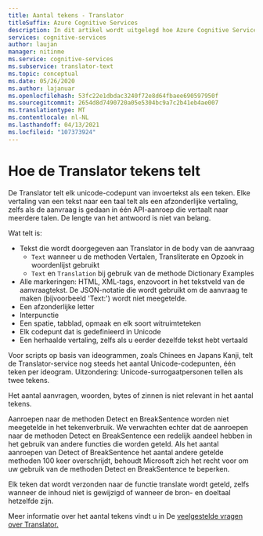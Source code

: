 ```yaml
---
title: Aantal tekens - Translator
titleSuffix: Azure Cognitive Services
description: In dit artikel wordt uitgelegd hoe Azure Cognitive Services Translator tekens telt, zodat u begrijpt hoe inhoud wordt opgenomen.
services: cognitive-services
author: laujan
manager: nitinme
ms.service: cognitive-services
ms.subservice: translator-text
ms.topic: conceptual
ms.date: 05/26/2020
ms.author: lajanuar
ms.openlocfilehash: 53fc22e1dbdac3240f72e8d64fbaee690597950f
ms.sourcegitcommit: 2654d8d7490720a05e5304bc9a7c2b41eb4ae007
ms.translationtype: MT
ms.contentlocale: nl-NL
ms.lasthandoff: 04/13/2021
ms.locfileid: "107373924"
---
```

# <a name="how-the-translator-counts-characters"></a>Hoe de Translator tekens telt

De Translator telt elk unicode-codepunt van invoertekst als een teken. Elke vertaling van een tekst naar een taal telt als een afzonderlijke vertaling, zelfs als de aanvraag is gedaan in één API-aanroep die vertaalt naar meerdere talen. De lengte van het antwoord is niet van belang.

Wat telt is:

* Tekst die wordt doorgegeven aan Translator in de body van de aanvraag
   * `Text` wanneer u de methoden Vertalen, Transliterate en Opzoek in woordenlijst gebruikt
   * `Text` en `Translation` bij gebruik van de methode Dictionary Examples
* Alle markeringen: HTML, XML-tags, enzovoort in het tekstveld van de aanvraagtekst. De JSON-notatie die wordt gebruikt om de aanvraag te maken (bijvoorbeeld 'Text:') wordt niet meegetelde.
* Een afzonderlijke letter
* Interpunctie
* Een spatie, tabblad, opmaak en elk soort witruimteteken
* Elk codepunt dat is gedefinieerd in Unicode
* Een herhaalde vertaling, zelfs als u eerder dezelfde tekst hebt vertaald

Voor scripts op basis van ideogrammen, zoals Chinees en Japans Kanji, telt de Translator-service nog steeds het aantal Unicode-codepunten, één teken per ideogram. Uitzondering: Unicode-surrogaatpersonen tellen als twee tekens.

Het aantal aanvragen, woorden, bytes of zinnen is niet relevant in het aantal tekens.

Aanroepen naar de methoden Detect en BreakSentence worden niet meegetelde in het tekenverbruik. We verwachten echter dat de aanroepen naar de methoden Detect en BreakSentence een redelijk aandeel hebben in het gebruik van andere functies die worden geteld. Als het aantal aanroepen van Detect of BreakSentence het aantal andere getelde methoden 100 keer overschrijdt, behoudt Microsoft zich het recht voor om uw gebruik van de methoden Detect en BreakSentence te beperken.

Elk teken dat wordt verzonden naar de functie translate wordt geteld, zelfs wanneer de inhoud niet is gewijzigd of wanneer de bron- en doeltaal hetzelfde zijn.

Meer informatie over het aantal tekens vindt u in De [veelgestelde vragen over Translator.](https://www.microsoft.com/en-us/translator/faq.aspx)
